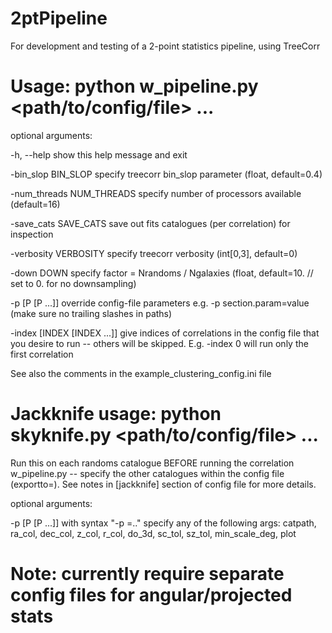 # 2ptPipeline
For development and testing of a 2-point statistics pipeline, using TreeCorr

# Usage: python w_pipeline.py <path/to/config/file> ...

optional arguments:

  -h, --help    show this help message and exit
  
  -bin_slop BIN_SLOP    specify treecorr bin_slop parameter (float, default=0.4)
                        
  -num_threads NUM_THREADS    specify number of processors available (default=16)
                       
  -save_cats SAVE_CATS    save out fits catalogues (per correlation) for inspection
  
  -verbosity VERBOSITY  specify treecorr verbosity (int[0,3], default=0)
  
  -down DOWN            specify factor = Nrandoms / Ngalaxies (float,
                        default=10. // set to 0. for no downsampling)
                        
  -p [P [P ...]]    override config-file parameters e.g. -p section.param=value (make sure no trailing slashes in paths)
                        
  -index [INDEX [INDEX ...]]    give indices of correlations in the config file that you desire to run -- others will be skipped. E.g. -index 0 will run only the first correlation
                        
See also the comments in the example_clustering_config.ini file

# Jackknife usage: python skyknife.py <path/to/config/file> ...

Run this on each randoms catalogue BEFORE running the correlation w_pipeline.py -- specify the other catalogues within the config file (exportto=). See notes in [jackknife] section of config file for more details.

optional arguments:
                          
  -p [P [P ...]]    with syntax "-p <arg1>=<value1>.." specify any of the
                  following args: catpath, ra_col, dec_col, z_col, r_col,
                  do_3d, sc_tol, sz_tol, min_scale_deg, plot


# Note: currently require separate config files for angular/projected stats
